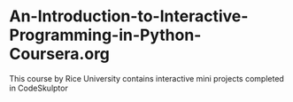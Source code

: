 # An-Introduction-to-Interactive-Programming-in-Python-Coursera.org
This course by Rice University contains interactive mini projects completed in CodeSkulptor
